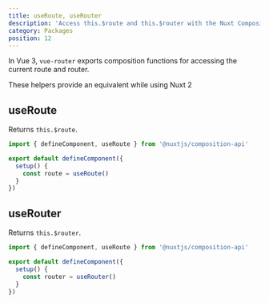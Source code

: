 ```yaml
---
title: useRoute, useRouter
description: 'Access this.$route and this.$router with the Nuxt Composition API.'
category: Packages
position: 12
---
```


In Vue 3, `vue-router` exports composition functions for accessing the current route and router.

These helpers provide an equivalent while using Nuxt 2

## useRoute

Returns `this.$route`.

```ts
import { defineComponent, useRoute } from '@nuxtjs/composition-api'

export default defineComponent({
  setup() {
    const route = useRoute()
  }
})
```

## useRouter

Returns `this.$router`.

```ts
import { defineComponent, useRoute } from '@nuxtjs/composition-api'

export default defineComponent({
  setup() {
    const router = useRouter()
  }
})
```
